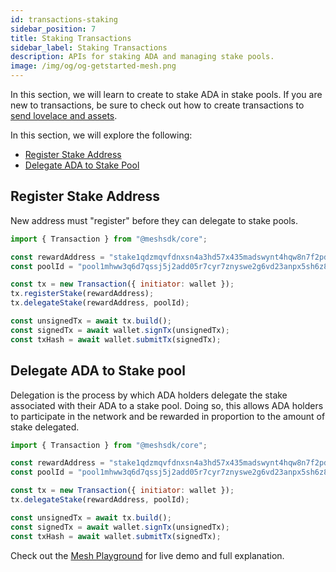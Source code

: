 ```yaml
---
id: transactions-staking
sidebar_position: 7
title: Staking Transactions
sidebar_label: Staking Transactions
description: APIs for staking ADA and managing stake pools.
image: /img/og/og-getstarted-mesh.png
---
```


In this section, we will learn to create to stake ADA in stake pools. If you are new to transactions, be sure to check out how to create transactions to [send lovelace and assets](transactions-basic).

In this section, we will explore the following:

- [Register Stake Address](#register-stake-address)
- [Delegate ADA to Stake Pool](#delegate-ada-to-stake-pool)

## Register Stake Address

New address must "register" before they can delegate to stake pools.

```javascript
import { Transaction } from "@meshsdk/core";

const rewardAddress = "stake1qdzmqvfdnxsn4a3hd57x435madswynt4hqw8n7f2pdq05g4995re";
const poolId = "pool1mhww3q6d7qssj5j2add05r7cyr7znyswe2g6vd23anpx5sh6z8d";

const tx = new Transaction({ initiator: wallet });
tx.registerStake(rewardAddress);
tx.delegateStake(rewardAddress, poolId);

const unsignedTx = await tx.build();
const signedTx = await wallet.signTx(unsignedTx);
const txHash = await wallet.submitTx(signedTx);
```

## Delegate ADA to Stake pool

Delegation is the process by which ADA holders delegate the stake associated with their ADA to a stake pool. Doing so, this allows ADA holders to participate in the network and be rewarded in proportion to the amount of stake delegated.

```javascript
import { Transaction } from "@meshsdk/core";

const rewardAddress = "stake1qdzmqvfdnxsn4a3hd57x435madswynt4hqw8n7f2pdq05g4995re";
const poolId = "pool1mhww3q6d7qssj5j2add05r7cyr7znyswe2g6vd23anpx5sh6z8d";

const tx = new Transaction({ initiator: wallet });
tx.delegateStake(rewardAddress, poolId);

const unsignedTx = await tx.build();
const signedTx = await wallet.signTx(unsignedTx);
const txHash = await wallet.submitTx(signedTx);
```

Check out the [Mesh Playground](https://meshjs.dev/apis/transaction/staking) for live demo and full explanation.

